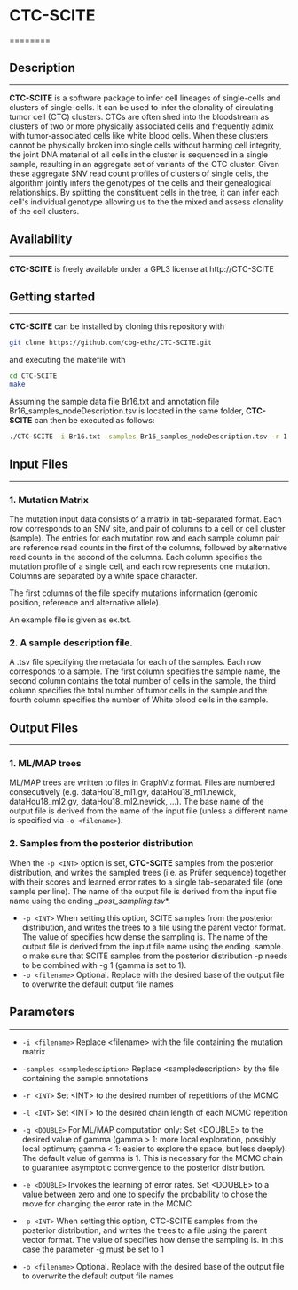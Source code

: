 # CTC-SCITE
========


## Description
--------------


**CTC-SCITE** is a software package to infer cell lineages of single-cells and clusters of single-cells.
It can be used to infer the clonality of circulating tumor cell (CTC) clusters.
CTCs are often shed into the bloodstream as clusters of two or more physically associated cells and frequently admix
with tumor-associated cells like white blood cells. When these clusters cannot be physically
broken into single cells without harming cell integrity, the joint DNA material of all cells in the cluster
is sequenced in a single sample, resulting in an aggregate set of variants of the CTC cluster.
Given these aggregate SNV read count profiles of clusters of single cells, the algorithm jointly infers the genotypes of
the cells and their genealogical relationships.
By splitting the constituent cells in the tree, it can infer each cell's individual genotype
allowing us to the the mixed and assess clonality of the cell clusters.


## Availability
---------------


**CTC-SCITE** is freely available under a GPL3 license at http://CTC-SCITE


##    Getting started
---------------------


**CTC-SCITE** can be installed by cloning this repository with 

```bash
git clone https://github.com/cbg-ethz/CTC-SCITE.git 

```

and executing the makefile with
```bash
cd CTC-SCITE
make
```

Assuming the sample data file Br16.txt and annotation file Br16_samples_nodeDescription.tsv is located in the same folder, **CTC-SCITE** can then be executed as follows:

```bash
./CTC-SCITE -i Br16.txt -samples Br16_samples_nodeDescription.tsv -r 1 -l 1000 -g 1 -e 0.1 -p 1 -o test
```

##  Input Files
---------------


### 1. Mutation Matrix

The mutation input data consists of a matrix in tab-separated format. Each row corresponds to an SNV site, and pair of columns to a cell or cell cluster (sample).
The entries for each mutation row and each sample column pair are reference read counts in the first of the columns, followed by alternative read counts in the second of the columns.
Each column specifies the mutation profile of a single cell, and each row
represents one mutation. Columns are separated by a white space character.

The first columns of the file specify mutations information (genomic position, reference and alternative allele).

An example file is given as ex.txt.


### 2. A sample description file.

A .tsv file specifying the metadata for each of the samples. Each row corresponds to a sample. The first column specifies the sample name, the second column contains the total number of cells in the sample,
the third column specifies the total number of tumor cells in the sample and the fourth column specifies the number of White blood cells in the sample.


##  Output Files
----------------


### 1. ML/MAP trees

ML/MAP trees are written to files in GraphViz format. Files are numbered consecutively (e.g. dataHou18_ml1.gv, dataHou18_ml1.newick, dataHou18_ml2.gv, dataHou18_ml2.newick, ...). The base name of the output file is derived from the name of the input file (unless a different name is specified via `-o <filename>`).

### 2. Samples from the posterior distribution

When the `-p <INT>` option is set, **CTC-SCITE** samples from the posterior distribution, and writes the sampled trees (i.e. as Prüfer sequence) together with their scores and learned error rates to a single tab-separated file (one sample per line). The name of the output file is derived from the input file name using the ending *_post_sampling.tsv**.


- `-p <INT>` When setting this option, SCITE samples from the posterior distribution, and writes the trees to a file using the parent vector format. The value of <INT> specifies how dense the sampling is. The name of the output file is derived from the input file name using the ending .sample. o make sure that SCITE samples from the posterior distribution -p <INT> needs to be combined with -g 1 (gamma is set to 1).
- `-o <filename>` Optional. Replace <filename> with the desired base of the output file to overwrite the default output file names





## Parameters
-------------

*	`-i <filename>`  Replace \<filename\> with the file containing the mutation matrix

*	`-samples <sampledesciption>`  Replace \<sampledescription\> by the file containing the sample annotations

* 	`-r <INT>`  Set \<INT\> to the desired number of repetitions of the MCMC

* 	`-l <INT>`  Set \<INT\> to the desired chain length of each MCMC repetition

*   `-g <DOUBLE>`  For ML/MAP computation only: Set \<DOUBLE\> to the desired value of gamma (gamma > 1: more local exploration, possibly local optimum; gamma < 1: easier to explore the space, but less deeply). The default value of gamma is 1. This is necessary for the MCMC chain to guarantee asymptotic convergence to the posterior distribution.

*   `-e <DOUBLE>`  Invokes the learning of error rates. Set \<DOUBLE\> to a value between zero and one to specify the probability to chose the move for changing the error rate in the MCMC

*   `-p <INT>`  When setting this option, CTC-SCITE samples from the posterior distribution, and writes the trees to a file using the parent vector format. The value of <INT> specifies how dense the sampling is. In this case the parameter -g must be set to 1

*   `-o <filename>` Optional. Replace <filename> with the desired base of the output file to overwrite the default output file names
